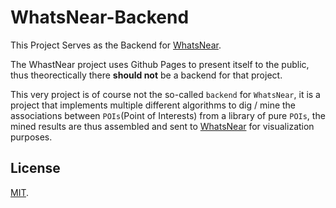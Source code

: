 # WhatsNear-Backend

This Project Serves as the Backend for [WhatsNear](https://github.com/RyanWangGit/WhatsNear).

The WhastNear project uses Github Pages to present itself to the public, thus theorectically there **should not** be a backend for that project. 

This very project is of course not the so-called `backend` for `WhatsNear`, it is a project that implements multiple different algorithms to dig / mine the associations between `POIs`(Point of Interests) from a library of pure `POIs`, the mined results are thus assembled and sent to [WhatsNear](https://github.com/RyanWangGit/WhatsNear) for visualization purposes.

## License
[MIT](https://github.com/RyanWangGit/WhatsNear-Backend/blob/master/LICENSE).


